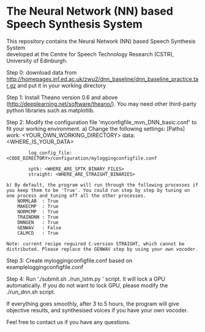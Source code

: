 The Neural Network (NN) based Speech Synthesis System
=====================================================
  
This repository contains the Neural Network (NN) based Speech Synthesis System  
developed at the Centre for Speech Technology Research (CSTR), University of 
Edinburgh. 


Step 0: download data from http://homepages.inf.ed.ac.uk/zwu2/dnn_baseline/dnn_baseline_practice.tar.gz and put it in your working directory

Step 1: Install Theano version 0.6 and above (http://deeplearning.net/software/theano/). You may need other third-party python libraries such as matplotlib.

Step 2: Modify the configuration file 'myconfigfile_mvn_DNN_basic.conf' to fit your working environment.
    a) Change the following settings:
            [Paths]
            work: <YOUR_OWN_WORKING_DIRECTORY>
            data: <WHERE_IS_YOUR_DATA>
            
            log_config_file: <CODE_DIRECTORY>/configuration/myloggingconfigfile.conf
    
            sptk: <WHERE_ARE_SPTK_BINARY_FILES>
            straight: <WHERE_ARE_STRAIGHT_BINARIES>
            
    b) By default, the program will run through the following processes if you keep them to be 'True'. You could run step by step by tuning on one process and tuning off all the other processes.
        NORMLAB  : True
        MAKECMP  : True
        NORMCMP  : True
        TRAINDNN : True
        DNNGEN   : True
        GENWAV   : False
        CALMCD   : True
    
    Note: current recipe required C-version STRAIGHT, which cannot be distributed. Please replace the GENWAV step by using your own vocoder.
    
Step 3: Create myloggingconfigfile.conf based on exampleloggingconfigfile.conf

Step 4: Run './submit.sh ./run_lstm.py <CONFIG FILE PATH>' script. It will lock a GPU automatically. If you do not want to lock GPU, please modify the ./run_dnn.sh script.

If everything goes smoothly, after 3 to 5 hours, the program will give objective results, and synthesised voices if you have your own vocoder.
    
Feel free to contact us if you have any questions.
